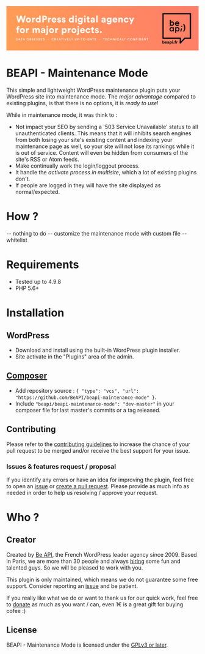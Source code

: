<a href="https://beapi.fr">![Be API Github Banner](.wordpress.org/banner-github.png)</a>

# BEAPI - Maintenance Mode

This simple and lightweight WordPress maintenance plugin puts your WordPress site into maintenance mode. The *major advantage* compared to existing plugins, is that there is no options, it is *ready to use*!

While in maintenance mode, it was think to :
- Not impact your SEO by sending a '503 Service Unavailable' status to all unauthenticated clients. This means that it will inhibits search engines from both losing your site's existing content and indexing your maintenance page as well, so your site will not lose its rankings while it is out of service. Content will even be hidden from consumers of the site's RSS or Atom feeds.
- Make continually work the login/loggout process.
- It handle the *activate process in multisite*, which a lot of existing plugins don't.
- If people are logged in they will have the site displayed as normal/expected.

# How ?

-- nothing to do
-- customize the maintenance mode with custom file
-- whitelist

# Requirements

- Tested up to 4.9.8
- PHP 5.6+

# Installation

## WordPress

- Download and install using the built-in WordPress plugin installer.
- Site activate in the "Plugins" area of the admin.

## [Composer](http://composer.rarst.net/)

- Add repository source : `{ "type": "vcs", "url": "https://github.com/BeAPI/beapi-maintenance-mode" }`.
- Include `"beapi/beapi-maintenance-mode": "dev-master"` in your composer file for last master's commits or a tag released.

## Contributing

Please refer to the [contributing guidelines](.github/CONTRIBUTING.md) to increase the chance of your pull request to be merged and/or receive the best support for your issue.

### Issues & features request / proposal

If you identify any errors or have an idea for improving the plugin, feel free to open an [issue](../../issues/new) or [create a pull request](../../compare). Please provide as much info as needed in order to help us resolving / approve your request.

# Who ?

## Creator

Created by [Be API](https://beapi.fr), the French WordPress leader agency since 2009. Based in Paris, we are more than 30 people and always [hiring](https://beapi.workable.com) some fun and talented guys. So we will be pleased to work with you.

This plugin is only maintained, which means we do not guarantee some free support. Consider reporting an [issue](#issues--features-request--proposal) and be patient. 

If you really like what we do or want to thank us for our quick work, feel free to [donate](https://www.paypal.me/BeAPI) as much as you want / can, even 1€ is a great gift for buying cofee :)

## License

BEAPI - Maintenance Mode is licensed under the [GPLv3 or later](LICENSE.md).
